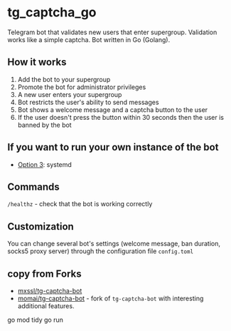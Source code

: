 # tg_captcha_go

Telegram bot that validates new users that enter supergroup. Validation works like a simple captcha. Bot written in Go (Golang).

## How it works

1. Add the bot to your supergroup
2. Promote the bot for administrator privileges
3. A new user enters your supergroup
4. Bot restricts the user's ability to send messages
5. Bot shows a welcome message and a captcha button to the user
6. If the user doesn't press the button within 30 seconds then the user is banned by the bot

## If you want to run your own instance of the bot

- [Option 3](./INSTALL-3.md): systemd

## Commands

`/healthz` - check that the bot is working correctly

## Сustomization

You can change several bot's settings (welcome message, ban duration, socks5 proxy server) through the configuration file `config.toml`

## copy from Forks
- [mxssl/tg-captcha-bot](https://github.com/mxssl/tg-captcha-bot/tree/master) 
- [momai/tg-captcha-bot](https://github.com/momai/tg-captcha-bot) - fork of `tg-captcha-bot` with interesting additional features.

go mod tidy
go run 
